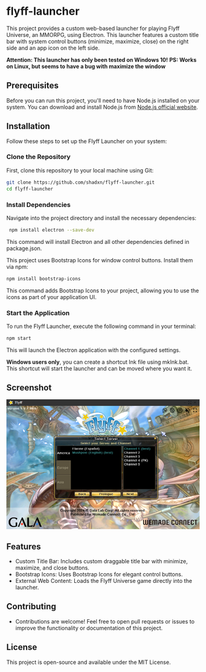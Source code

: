 # flyff-launcher
This project provides a custom web-based launcher for playing Flyff Universe, an MMORPG, using Electron. This launcher features a custom title bar with system control buttons (minimize, maximize, close) on the right side and an app icon on the left side.

**Attention: This launcher has only been tested on Windows 10!**
**PS: Works on Linux, but seems to have a bug with maximize the window**

## Prerequisites
Before you can run this project, you'll need to have Node.js installed on your system. You can download and install Node.js from [Node.js official website](https://nodejs.org/).

## Installation
Follow these steps to set up the Flyff Launcher on your system:

### Clone the Repository
First, clone this repository to your local machine using Git:

```bash
git clone https://github.com/shadxn/flyff-launcher.git
cd flyff-launcher
```

### Install Dependencies
Navigate into the project directory and install the necessary dependencies:
```bash
 npm install electron --save-dev
```
This command will install Electron and all other dependencies defined in package.json.

This project uses Bootstrap Icons for window control buttons. Install them via npm:
```bash
npm install bootstrap-icons
```
This command adds Bootstrap Icons to your project, allowing you to use the icons as part of your application UI. 

### Start the Application
To run the Flyff Launcher, execute the following command in your terminal:
```bash
npm start
```
This will launch the Electron application with the configured settings.

**Windows users only**, you can create a shortcut Ink file using mkInk.bat.
This shortcut will start the launcher and can be moved where you want it.
     

## Screenshot
   ![alt text](image.png)

## Features
 - Custom Title Bar: Includes custom draggable title bar with minimize, maximize, and close buttons.
 - Bootstrap Icons: Uses Bootstrap Icons for elegant control buttons.
 - External Web Content: Loads the Flyff Universe game directly into the launcher.

## Contributing
 - Contributions are welcome! Feel free to open pull requests or issues to improve the functionality or documentation of this project.

## License
This project is open-source and available under the MIT License.